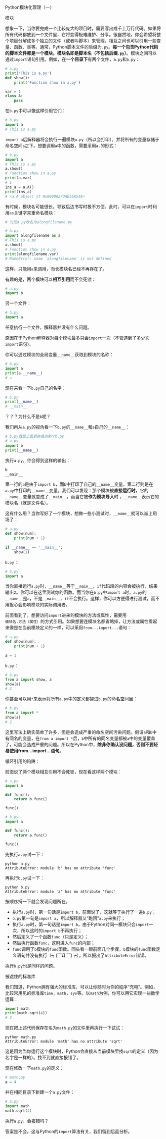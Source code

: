 Python模块化管理（一）

模块

想象一下，当你要完成一个比较庞大的项目时，需要写出成千上万行代码。如果将所有代码都放到一个文件里，它将变得极难维护、分享。很自然地，你会希望将整个项目分解成多个独立的文件（或者叫脚本）来管理，相互之间也可以引用一些变量、函数、类等。通常，Python脚本文件的后缀为`.py`。**每一个包含Python代码的脚本文件都是一个模块，模块名即是脚本名（不包括后缀`.py`）**。模块之间可以通过`import`语句引用。例如，在**一个目录下**有两个文件，`a.py`和`b.py`：

```python
# a.py
print('This is a.py')
def show():
    print('Function show in a.py')

var = 1
class A:
    pass
```

在`b.py`中可以像这样引用它们：

```python
# b.py
import a
# This is a.py
```

`import a`后解释器将会执行一遍模块`a.py`（所以会打印），并将所有的变量存储于命名空间`a`之下。想要调用`a`中的函数，需要采用`a.`的形式：

```python
# b.py
import a
# This is a.py
a.show()
# Function show in a.py
print(a.var)
# 1
ins_a = a.A()
print(ins_a)
# <a.A object at 0x00000273AD56A518>
```

有时候，模块名可能很长，导致后边书写时极不方便。此时，可以在`import`时利用`as`关键字来重命名模块：

```python
# 先把a.py改名为alongfilename.py

# b.py
import alongfilename as a
# This is a.py
a.show()
# Function show in a.py
print(alongfilename.var)
# NameError: name 'alongfilename' is not defined
```

这样，只能用`a`来调用，而长模块名已经不再存在了。

有趣的是，两个模块可以**相互引用**而不会死锁：

```python
# a.py
import b
```

另一个文件：

```python
# b.py
import a
```

任意执行一个文件，解释器并没有什么问题。

原因在于Python解释器对每个模块最多只会`import`一次（不管遇到了多少次`import`语句）。

你可以通过模块的全局变量`__name__`获取到模块的名称：

```python
# b.py
import a
print(a.__name__)
# a
```

现在来看一下`b.py`自己的名字：

```python
# b.py
print(__name__)
# __main__
```

？？？为什么不是`b`呢？

我们再从`a.py`的视角看一下`b.py`的`__name__`和`a`自己的`__name__`：

```python
# b.py就是上面紧挨着的那个b.py
# a.py
import b
print(__name__)
```

执行`a.py`，你会得到这样的输出：

```python
b
__main__
```

第一行的`b`是由于`import b`，而`b`中打印了自己的`__name__`变量。第二行则是在`a.py`中打印的`__name__`变量。我们可以发现：那个模块被**直接运行时**，它的`__name__`变量就变成了`__main__`，而当它被**作为模块导入**时 ，`__name__`表示它的模块名（就是文件名）。

这有什么用？当你写好了一个模块，想做一些小测试时，`__name__`就可以派上用场了：

```python
# a.py
def show(num):
    print(num + 1)
    
if __name__ == '__main__':
    show(1)
```

`b.py`：

```python
# b.py
import a
```

当你直接运行`a.py`时，`__name__`等于`__main__`，`if`代码段的内容会被执行，结果输出`2`。你可以在这里测试你的函数。而当你在`b.py`中`import a`时，`a.py`的`__name__`是`a`，不是`__main__`，`if`不会执行。这样，你可以方便得进行测试，而不用担心会影响模块的实际调用者。

前面看到了，想要访问`import`进来的模块的方法或属性，需要用`模块名.方法（属性）`的方式引用。如果想要连模块名都省略掉，让方法或属性看起来像是在当前模块定义的一样，可以采用`from...import...`语句：

```python
# a.py
def show(num):
    print(num + 1)
    
a = 1
```

`b.py`：

```python
# b.py
from a import show, a
show(a)
# 2
```

你甚至可以用`*`来表示将所有`a.py`中的定义都挪进`b.py`的命名空间里：

```python
# b.py
from a import *
show(a)
# 2
```

这里写法上确实简单了许多，但是会造成严重的命名空间污染问题。假设`a`和`b`中有同名的变量，在`from a import *`后，`b`中所有的同名变量都被`a`中的变量覆盖了，可能会造成严重的问题。所以在Python中，**除非你确认没问题，否则不要轻易使用from...import...语句**。

循环引用的陷阱：

前面说了两个模块相互引用不会死锁，现在看这样两个模块：

```python
# a.py
import b

def func():
    return b.func()

func()   
```

```python
# b.py
import a

def func():
    return a.func()

func()    
```

先执行`a.py`试一下：

```shell
python a.py
AttributeError: module 'b' has no attribute 'func'
```

再执行`b.py`试一下：

```shell
python b.py
AttributeError: module 'a' has no attribute 'func'
```

按顺序捋一下就会发现问题所在。

- 执行`a.py`时，第一句话是`import b`，前面说了，这就等于执行了一遍`b.py`；
- `b.py`第一句是`import a`，所以解释器又“跑回”`a.py`来执行；
- 执行`a.py`时，第一句话是`import b`，由于Python对同一模块只会`import`一次，所以这时的`import b`不再执行；
- 然后定义了一个函数`func`（只是定义）；
- 然后执行函数`func`，这时进入`func`的内部；
- `func`调用了`b`模块的`func`函数。回头看一眼前面几个步骤，`b`模块的`func`函数定义语句并没有执行（┑(￣Д ￣)┍），所以报出了`AttributeError`错误。

执行`b.py`也是同样的问题。

被遮住的标准库

我们知道，Python拥有强大的标准库，可以让你随时为你的程序“充电”。例如，比较常用见的标准库`time`，`math`，`sys`等。以`math`为例，你可以用它实现一些数学运算：

```python
import math
print(math.sqrt(4))
# 2
```

现在把上述代码保存在名为`math.py`的文件里再执行一下试试：

```shell
python math.py
AttributeError: module 'math' has no attribute 'sqrt'
```

这是因为当你运行这个模块时，Python会直接从当前模块里找`sqrt`的定义（因为名字是一样的）。找不到就直接报错了。

现在修改一下`math.py`的定义：

```python
# math.py
a = 4
```

并在相同目录下新建一个`a.py`文件：

```python
# a.py
import math
math.sqrt(4)
```

执行`a.py`，会报错吗？

答案是不会。这与Python的`import`算法有关，我们留到后面分析。

